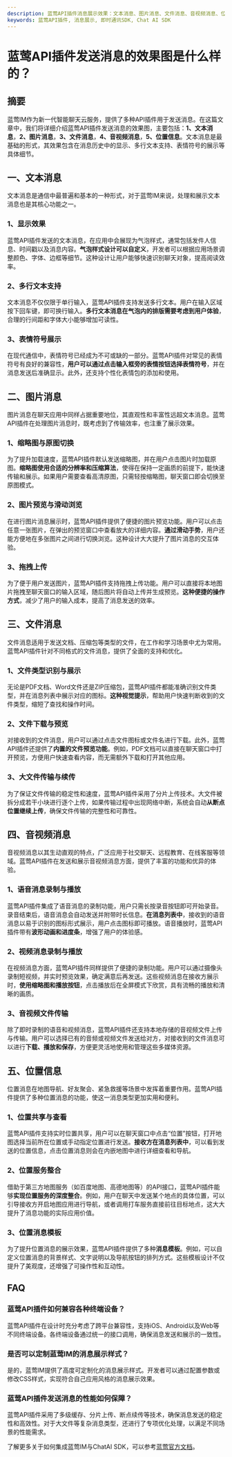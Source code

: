 ```yaml
---
description: 蓝莺API插件消息展示效果：文本消息、图片消息、文件消息、音视频消息、位置信息。
keywords: 蓝莺API插件, 消息展示, 即时通讯SDK, Chat AI SDK
---
```

# 蓝莺API插件发送消息的效果图是什么样的？

## 摘要

蓝莺IM作为新一代智能聊天云服务，提供了多种API插件用于发送消息。在这篇文章中，我们将详细介绍蓝莺API插件发送消息的效果图，主要包括：**1、文本消息**，**2、图片消息**，**3、文件消息**，**4、音视频消息**，**5、位置信息**。文本消息是最基础的形式，其效果包含在消息历史中的显示、多行文本支持、表情符号的展示等具体细节。

## 一、文本消息

文本消息是通信中最普遍和基本的一种形式，对于蓝莺IM来说，处理和展示文本消息也是其核心功能之一。

### 1、显示效果

蓝莺API插件发送的文本消息，在应用中会展现为气泡样式，通常包括发件人信息、时间戳以及消息内容。**气泡样式设计可以自定义**，开发者可以根据应用场景调整颜色、字体、边框等细节。这种设计让用户能够快速识别聊天对象，提高阅读效率。

### 2、多行文本支持

文本消息不仅仅限于单行输入，蓝莺API插件支持发送多行文本。用户在输入区域按下回车键，即可换行输入。**多行文本消息在气泡内的排版需要考虑到用户体验**，合理的行间距和字体大小能够增加可读性。

### 3、表情符号展示

在现代通信中，表情符号已经成为不可或缺的一部分。蓝莺API插件对常见的表情符号有良好的兼容性，**用户可以通过点击输入框旁的表情按钮选择表情符号**，并在消息发送后准确显示。此外，还支持个性化表情包的添加和使用。

## 二、图片消息

图片消息在聊天应用中同样占据重要地位，其直观性和丰富性远超文本消息。蓝莺API插件在处理图片消息时，既考虑到了传输效率，也注重了展示效果。

### 1、缩略图与原图切换

为了提升加载速度，蓝莺API插件默认发送缩略图，并在用户点击图片时加载原图。**缩略图使用合适的分辨率和压缩算法**，使得在保持一定画质的前提下，能快速传输和展示。如果用户需要查看高清原图，只需轻按缩略图，聊天窗口即会切换至原图模式。

### 2、图片预览与滑动浏览

在进行图片消息展示时，蓝莺API插件提供了便捷的图片预览功能。用户可以点击任意一张图片，在弹出的预览窗口中查看放大的详细内容。**通过滑动手势**，用户还能方便地在多张图片之间进行切换浏览。这种设计大大提升了图片消息的交互体验。

### 3、拖拽上传

为了便于用户发送图片，蓝莺API插件支持拖拽上传功能。用户可以直接将本地图片拖拽至聊天窗口的输入区域，随后图片将自动上传并生成预览。**这种便捷的操作方式**，减少了用户的输入成本，提高了消息发送的效率。

## 三、文件消息

文件消息适用于发送文档、压缩包等类型的文件，在工作和学习场景中尤为常用。蓝莺API插件针对不同格式的文件消息，提供了全面的支持和优化。

### 1、文件类型识别与展示

无论是PDF文档、Word文件还是ZIP压缩包，蓝莺API插件都能准确识别文件类型，并在消息列表中展示对应的图标。**这种视觉提示**，帮助用户快速判断收到的文件类型，缩短了查找和操作时间。

### 2、文件下载与预览

对接收到的文件消息，用户可以通过点击文件图标或文件名进行下载。此外，蓝莺API插件还提供了**内置的文件预览功能**。例如，PDF文档可以直接在聊天窗口中打开预览，方便用户快速查看内容，而无需额外下载和打开其他应用。

### 3、大文件传输与续传

为了保证文件传输的稳定性和速度，蓝莺API插件采用了分片上传技术。大文件被拆分成若干小块进行逐个上传，如果传输过程中出现网络中断，系统会自动**从断点位置继续上传**，确保文件传输的完整性和可靠性。

## 四、音视频消息

音视频消息以其生动直观的特点，广泛应用于社交聊天、远程教育、在线客服等领域。蓝莺API插件在发送和展示音视频消息方面，提供了丰富的功能和优异的体验。

### 1、语音消息录制与播放

蓝莺API插件集成了语音消息的录制功能，用户只需长按录音按钮即可开始录音。录音结束后，语音消息会自动发送并附带时长信息。**在消息列表中**，接收到的语音消息以易于识别的图标形式展示，用户点击图标即可播放。语音播放时，蓝莺API插件带有**波形动画和进度条**，增强了用户的体验感。

### 2、视频消息录制与播放

在视频消息方面，蓝莺API插件同样提供了便捷的录制功能。用户可以通过摄像头录制短视频，并实时预览效果，确定满意后再发送。这些视频消息在接收方展示时，**使用缩略图和播放按钮**，点击播放后在全屏模式下欣赏，具有流畅的播放和清晰的画质。

### 3、音视频文件传输

除了即时录制的语音和视频消息，蓝莺API插件还支持本地存储的音视频文件上传与传输。用户可以选择已有的音频或视频文件发送给对方，对接收到的文件消息可以进行**下载、播放和保存**，方便更灵活地使用和管理这些多媒体资源。

## 五、位置信息

位置消息在地图导航、好友聚会、紧急救援等场景中发挥着重要作用。蓝莺API插件提供了多种位置消息的功能，使这一消息类型更加实用和便利。

### 1、位置共享与查看

蓝莺API插件支持实时位置共享，用户可以在聊天窗口中点击“位置”按钮，打开地图选择当前所在位置或手动指定位置进行发送。**接收方在消息列表中**，可以看到发送的位置信息，点击位置消息则会在内嵌地图中进行详细查看和导航。

### 2、位置服务整合

借助于第三方地图服务（如百度地图、高德地图等）的API接口，蓝莺API插件能够**实现位置服务的深度整合**。例如，用户在聊天中发送某个地点的具体位置，可以引导接收方开启地图应用进行导航，或者调用打车服务直接前往目标地点，这大大提升了消息功能的实际应用价值。

### 3、位置消息模板

为了提升位置消息的展示效果，蓝莺API插件提供了多种**消息模板**。例如，可以自定义位置消息的背景样式、文字说明以及导航按钮的排列方式。这些模板设计不仅提升了美观度，还增强了可操作性和互动性。

## FAQ

### **蓝莺API插件如何兼容各种终端设备？**

蓝莺API插件在设计时充分考虑了跨平台兼容性，支持iOS、Android以及Web等不同终端设备。各终端设备通过统一的接口调用，确保消息发送和展示的一致性。

### **是否可以定制蓝莺IM的消息展示样式？**

是的，蓝莺IM提供了高度可定制化的消息展示样式。开发者可以通过配置参数或修改CSS样式，实现符合自己应用风格的消息展示效果。

### **蓝莺API插件发送消息的性能如何保障？**

蓝莺API插件采用了多级缓存、分片上传、断点续传等技术，确保消息发送的稳定性和高效性。对于大文件等复杂消息类型，还进行了专项优化处理，以满足不同场景的性能需求。

了解更多关于如何集成蓝莺IM与ChatAI SDK，可以参考[蓝莺官方文档](https://docs.lanyingim.com)。